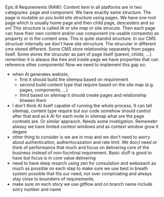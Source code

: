 Epic 8 Requirements (RAW):
Content item in all platforms are in two categoyies: page and component. We have exactly same structure. The page is routable so you build site structure using pages. We have one root page which is usually home page and then child page, descesters and so on! This structure is called IA or site map or site strucute. Then each page can have their own content and/or use component (re-usable compents) as property or in the content area. This is quite standrd structure. In our CMS structuer internally we don't have site strructure. The strucuter in different cms stored different. Some CMS store relationship separately from pages itself. Some stores the strucuter as part of page itself (parent, childs, ...). remember it is alwaus like tree and inside page we have properties that can reference other components! Now we need to implement this gap so:
- when AI generates webiste, 
    - first it should build the sitempa based on requirement
    - second build content type that require based on the site map (e.g. pages, components, ...)
    - third based on sitemap it should create pages and relationship btween them
- I don't think AI itself capable of running the whole process. It can tell sitemap, content type require but our code somehow should control after that and as k AI for each node in sitemap what are the page contnets are. Or similar appraoch. Needs some invetigation. Rememebr alwasy we have limited context windows and as context window grow it degare
- other thing to consider is we are in mvp and we don't need to worry about authenticaiton, authentocazation and rate limit. We don;t need ot think of performance that much and focus on delivering core of the business instead of non-fucntinal requirement. Basic stuff is good to have but focus is in core value delivering
- need to have deep resarch using zen for consulation and webseach as much as possible on each step to make sure we use best in breath system possible that fits our need, not over complciating and always stay close to boundiers of requirements.
- make sure on each story we use gitflow and on branch name include sotry number and name